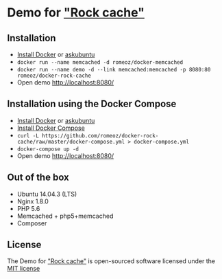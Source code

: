 Demo for ["Rock cache"](https://github.com/romeOz/rock-cache)
====================

Installation
-------------------

 * [Install Docker](https://docs.docker.com/installation/) or [askubuntu](http://askubuntu.com/a/473720) 
 * `docker run --name memcached -d romeoz/docker-memcached`
 * `docker run --name demo -d --link memcached:memcached -p 8080:80 romeoz/docker-rock-cache`
 * Open demo [http://localhost:8080/](http://localhost:8080/)

Installation using the Docker Compose
-------------------

 * [Install Docker](https://docs.docker.com/installation/) or [askubuntu](http://askubuntu.com/a/473720) 
 * [Install Docker Compose](https://docs.docker.com/compose/install/)
 * `curl -L https://github.com/romeoz/docker-rock-cache/raw/master/docker-compose.yml > docker-compose.yml`
 * `docker-compose up -d`
 * Open demo [http://localhost:8080/](http://localhost:8080/)

Out of the box
-------------------
 * Ubuntu 14.04.3 (LTS)
 * Nginx 1.8.0
 * PHP 5.6
 * Memcached + php5+memcached
 * Composer
 
License
-------------------

The Demo for ["Rock cache"](https://github.com/romeOz/rock-cache) is open-sourced software licensed under the [MIT license](http://opensource.org/licenses/MIT)